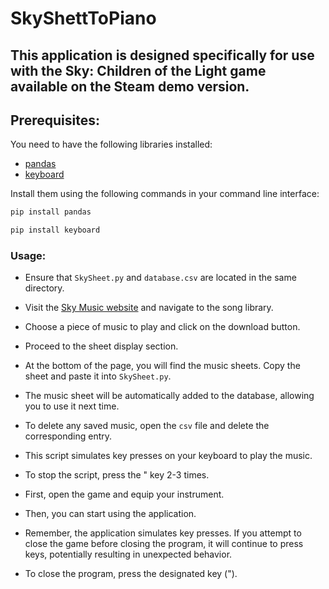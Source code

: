 # SkyShettToPiano

## This application is designed specifically for use with the Sky: Children of the Light game available on the Steam demo version.

## Prerequisites:
You need to have the following libraries installed:
- [pandas](https://pandas.pydata.org/)
- [keyboard](https://pypi.org/project/keyboard/)

Install them using the following commands in your command line interface:

```cmd
pip install pandas
```

```cmd
pip install keyboard
```

### Usage:

* Ensure that `SkySheet.py` and `database.csv` are located in the same directory.

* Visit the [Sky Music website](https://sky-music.herokuapp.com/) and navigate to the song library.

* Choose a piece of music to play and click on the download button.

* Proceed to the sheet display section.

* At the bottom of the page, you will find the music sheets. Copy the sheet and paste it into `SkySheet.py`.

* The music sheet will be automatically added to the database, allowing you to use it next time.

* To delete any saved music, open the `csv` file and delete the corresponding entry.

* This script simulates key presses on your keyboard to play the music.

* To stop the script, press the " key 2-3 times.

* First, open the game and equip your instrument.

* Then, you can start using the application.

* Remember, the application simulates key presses. If you attempt to close the game before closing the program, it will continue to press keys, potentially resulting in unexpected behavior.

* To close the program, press the designated key (").
